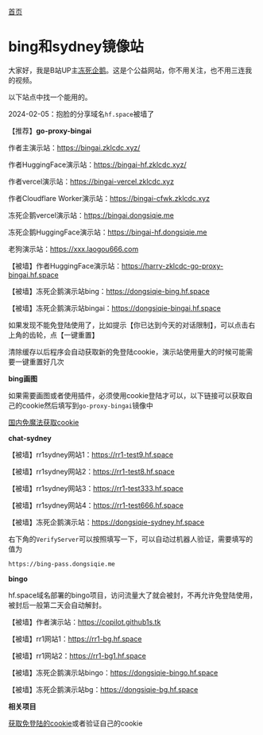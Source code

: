 [首页](https://dongsiqie.me/)

# bing和sydney镜像站

大家好，我是B站UP主[冻死企鹅](https://space.bilibili.com/23375741)。这是个公益网站，你不用关注，也不用三连我的视频。

以下站点中找一个能用的。

2024-02-05：抱脸的分享域名`hf.space`被墙了

【推荐】**go-proxy-bingai**

作者主演示站：https://bingai.zklcdc.xyz/

作者HuggingFace演示站：https://bingai-hf.zklcdc.xyz/

作者vercel演示站：https://bingai-vercel.zklcdc.xyz

作者Cloudflare Worker演示站：https://bingai-cfwk.zklcdc.xyz

冻死企鹅vercel演示站：https://bingai.dongsiqie.me

冻死企鹅HuggingFace演示站：https://bingai-hf.dongsiqie.me

老狗演示站：https://xxx.laogou666.com



【被墙】作者HuggingFace演示站：https://harry-zklcdc-go-proxy-bingai.hf.space

【被墙】冻死企鹅演示站bing：https://dongsiqie-bing.hf.space

【被墙】冻死企鹅演示站bingai：https://dongsiqie-bingai.hf.space

如果发现不能免登陆使用了，比如提示【你已达到今天的对话限制】，可以点击右上角的齿轮，点【一键重置】

清除缓存以后程序会自动获取新的免登陆cookie，演示站使用量大的时候可能需要一键重置好几次

**bing画图**

如果需要画图或者使用插件，必须使用cookie登陆才可以，以下链接可以获取自己的cookie然后填写到`go-proxy-bingai`镜像中

[国内免魔法获取cookie](wiki/bingcookie3.html)

**chat-sydney**


【被墙】rr1sydney网站1：https://rr1-test9.hf.space

【被墙】rr1sydney网站2：https://rr1-test8.hf.space

【被墙】rr1sydney网站3：https://rr1-test333.hf.space

【被墙】rr1sydney网站4：https://rr1-test666.hf.space

【被墙】冻死企鹅演示站：https://dongsiqie-sydney.hf.space

右下角的`VerifyServer`可以按照填写一下，可以自动过机器人验证，需要填写的值为

```
https://bing-pass.dongsiqie.me
```

**bingo**

hf.space域名部署的bingo项目，访问流量大了就会被封，不再允许免登陆使用，被封后一般第二天会自动解封。

【被墙】作者演示站：https://copilot.github1s.tk

【被墙】rr1网站1：https://rr1-bg.hf.space

【被墙】rr1网站2：https://rr1-bg1.hf.space

【被墙】冻死企鹅演示站bingo：https://dongsiqie-bingo.hf.space

【被墙】冻死企鹅演示站bg：https://dongsiqie-bg.hf.space

**相关项目**

[获取免登陆的cookie](https://dongsiqie-get-bing-cookies.hf.space/)或者验证自己的cookie

